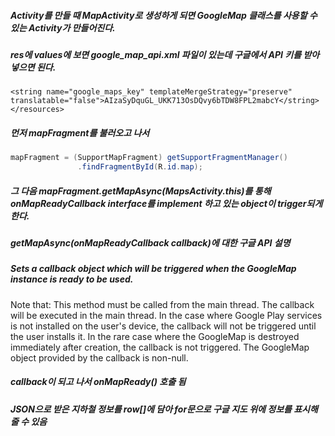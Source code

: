 ##### Activity를 만들 때 MapActivity로 생성하게 되면 GoogleMap 클래스를 사용할 수 있는 Activity가 만들어진다.
##### res에 values에 보면 google_map_api.xml 파일이 있는데 구글에서 API 키를 받아 넣으면 된다.
```
<string name="google_maps_key" templateMergeStrategy="preserve" translatable="false">AIzaSyDquGL_UKK713OsDQvy6bTDW8FPL2mabcY</string>
</resources>
```

##### 먼저 mapFragment를 불러오고 나서
```java
mapFragment = (SupportMapFragment) getSupportFragmentManager()
               .findFragmentById(R.id.map);
```

##### 그 다음  mapFragment.getMapAsync(MapsActivity.this)를 통해 onMapReadyCallback interface를 implement 하고 있는 object이 trigger되게 한다.
##### getMapAsync(onMapReadyCallback callback)에 대한 구글 API 설명
##### Sets a callback object which will be triggered when the GoogleMap instance is ready to be used.
Note that:
This method must be called from the main thread.
The callback will be executed in the main thread.
In the case where Google Play services is not installed on the user's device, the callback will not be triggered until the user installs it.
In the rare case where the GoogleMap is destroyed immediately after creation, the callback is not triggered.
The GoogleMap object provided by the callback is non-null.

##### callback이 되고 나서 onMapReady() 호출 됨
##### JSON으로 받은 지하철 정보를 row[]에 담아 for문으로 구글 지도 위에 정보를 표시해 줄 수 있음
